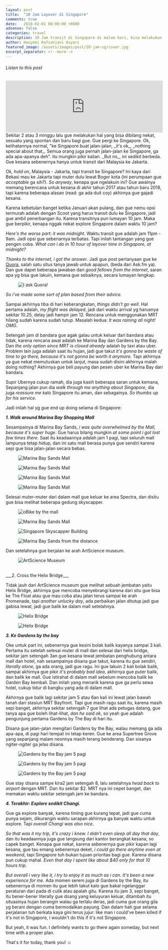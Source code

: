 ```yaml
---
layout: post
title:  "10 Jam Layover di Singapore"
comments: true
date:   2018-02-01 00:00:00 +0800
adsense: false
categories: travel
description: 10 Jam transit di Singapore di malam hari, bisa melakukan apa aja kah?
author: Hasyemi Rafsanjani Asyari
featured_image: /assets/images/post/10-jam-sg/cover.jpg
excerpt_separator: <!--more-->
---
```


<h6>Listen to this post</h6>
<iframe width="100%" height="166" scrolling="no" frameborder="no" allow="autoplay" src="https://w.soundcloud.com/player/?url=https%3A//api.soundcloud.com/tracks/392885169&amp;color=%231c1816&amp;auto_play=false&amp;hide_related=false&amp;show_comments=true&amp;show_user=true&amp;show_reposts=false&amp;show_teaser=true"></iframe><br/>
Sekitar 2 atau 3 minggu lalu gue melakukan hal yang bisa dibilang nekat, sesuatu yang spontan dan baru bagi gue. Gue pergi ke Singapore. Ok, kelihatannya normal, "ke Singapore buat jalan-jalan, _it's ok_, _nothing special about that_. Semua orang juga pernah jalan-jalan ke Singapore, ga ada apa-apanya deh". itu mungkin pikir kalian. _But no_, ini sedikit berbeda. Gue kesana sebenernya hanya untuk transit dari Malaysia ke Jakarta.

_Ok, hold on_, Malaysia - Jakarta, tapi transit ke Singapore? Ini kaya dari Bekasi mau ke Jakarta tapi muter dulu lewat Bogor kota (ini perumpaan gue _acceptable_ ga sih?). _So anyway_, kenapa gue ngelakuin ini? Gue awalnya memang berencana untuk kesana di akhir tahun 2017 atau tahun baru 2018, tapi karena beberapa alasan (read: ga ada duit coy) akhirnya gue gajadi kesana. 

Karena kebetulan banget ketika Januari akan pulang, dan gue nemu opsi termurah adalah dengan Scoot yang harus transit dulu ke Singapore, jadi gue ambil penerbangan itu. Karena transitnya pun lumayan 10 jam. Maka gue berpikir, kenapa nggak nekat explore Singapore dalam waktu 10 jam?

_Here's the worse part: it was midnight_. Waktu transit gue adalah jam 11pm - 9am. Jadi opsi gue sebenarnya terbatas. Tapi inilah tantangan yang gue pengen coba. _What can i do in 10 hour of layover time in Singapore, at midnight?_

_Thanks to the internet, i got the answer_. Jadi gue post pertanyaan gue ke <a target="_blank" href="https://www.quora.com/Ill-have-a-transit-in-Singapore-and-I-have-about-12-hrs-layover-What-can-I-do-to-kill-time-for-8-10-hours-while-Im-there-and-given-that-its-midnight-time-23pm-to-9am">Quora</a>, salah satu situs tanya jawab untuk apapun, (beda dari Ask.fm ya). Dan gue dapet beberapa jawaban dari _good fellows from the internet_, saran apa yg bisa 
gue lakuin, kemana gue sebaiknya, secara lumayan lengkap.

<div class="photoset-grid grid">
	<div class="grid--item grid--twelve">
		<figure>
		  <img src="/assets/images/post/10-jam-sg/quora.png" alt="I ask Quora!" title="I ask Quora!" />		   
		</figure>		
	</div>		
</div>

_So i've made some sort of plan based from their advice._

Sampai akhirnya tiba di hari keberangkatan, _things didn't go well_. Hal pertama adalah, _my flight was delayed_, jadi dari waktu arrival yg harusnya sekitar 10.25, delay jadi hampir jam 12. Rencana untuk menggunakan MRT hilang sudah karena sudah tutup. Masalah kedua: _It was raining all night! OMG_.

Setengah jam di bandara gue agak galau untuk keluar dari bandara atau tidak, karena rencana awal adalah ke Marina Bay dan Gardens by the Bay. Dan _the only option since MRT is closed already_ adalah by taxi atau uber. Problem lain juga adalah saat itu hujan, jadi gue takut _it's gonna be waste of time to go there, because it's not gonna be worth it anymore_. Tapi akhirnya ya gue nekat memutuskan untuk lanjut, masa sudah disini akhirnya malah doing nothing? Akhirnya gue beli payung dan pesen uber ke Marina Bay dari bandara.

Supir Ubernya cukup ramah, dia juga kasih beberapa saran untuk kemana, Sepanjang jalan pun dia _walk through me anything about Singapore_, dia juga _reassure me_ kalo Singapore itu aman, dan sebagainya. _So thumbs up for his service_.

Jadi inilah hal yg gue end up doing selama di Singapore:

___1. Walk around Marina Bay Shopping Mall___

Sesampainya di Marina Bay Sands, _i was quite overwhelmed by the Mall, because it's super huge_. Gue harus bilang mungkin _at some point i got lost few times there_. Saat itu keadaannya adalah jam 1 pagi, tapi seluruh mall lampunya tetap hidup, dan ini satu mall berasa punya gue sendiri karena sepi gue bisa jalan-jalan secara bebas.

<div class="photoset-grid grid">
	<div class="grid--item grid--six">
		<figure>
		  <img src="/assets/images/post/10-jam-sg/1.jpg" alt="Marina Bay Sands Mall" title="Marina Bay Sands Mall" />		   
		</figure>		
	</div>	
	<div class="grid--item grid--six">
		<figure>
		  <img src="/assets/images/post/10-jam-sg/2.jpg" alt="Marina Bay Sands Mall" title="Marina Bay Sands Mall" />	
		</figure>		
	</div>
    <div class="grid--item grid--six">
		<figure>
		  <img src="/assets/images/post/10-jam-sg/3.jpg" alt="Marina Bay Sands Mall" title="Marina Bay Sands Mall" />		   
		</figure>		
	</div>	
	<div class="grid--item grid--six">
		<figure>
		  <img src="/assets/images/post/10-jam-sg/4.jpg" alt="Marina Bay Sands Mall" title="Marina Bay Sands Mall" />	
		</figure>		
	</div>		
</div>

Selesai muter-muter dari dalam mall gue keluar ke area Spectra, dan disitu gue bisa melihat beberapa gedung skyscapper.

<div class="photoset-grid grid">
	<div class="grid--item grid--six">
		<figure>
		  <img src="/assets/images/post/10-jam-sg/5.jpg" alt="oBike by the mall" title="oBike by the mall" />	
		</figure>		
	</div>	
	<div class="grid--item grid--six">
		<figure>
		  <img src="/assets/images/post/10-jam-sg/6.jpg" alt="Marina Bay Sands Mall" title="Marina Bay Sands Mall" />	
		</figure>		
	</div>
    <div class="grid--item grid--twelve">
		<figure>
		  <img src="/assets/images/post/10-jam-sg/7.jpg" alt="Singapore Skyscapper Building" title="Singapore Skyscapper Building" />	
		</figure>		
	</div>
    <div class="grid--item grid--twelve">
		<figure>
		  <img src="/assets/images/post/10-jam-sg/8.jpg" alt="Marina Bay Sands from the distance" title="Marina Bay Sands from the distance" />	
		</figure>		
	</div>		
</div>

Dan setelahnya gue berjalan ke arah ArtScience museum.

<div class="photoset-grid grid">
	<div class="grid--item grid--twelve">
		<figure>
		  <img src="/assets/images/post/10-jam-sg/9.jpg" alt="ArtScience Museum" title="ArtScience Museum" />	
		</figure>		
	</div>		
</div>

<br/>
___2. Cross the Helix Bridge___

Tidak jauh dari ArtScience museum gue melihat sebuah jembatan yaitu Helix Bridge, akhirnya gue mencoba menyebrangi karena dari situ gue bisa ke The Float atau gue mau coba atau jalan terus sampai ke arah Promenade, tapi _another unlucky day_, ada perbaikan jalan ditutup jadi gue gabisa lewat, jadi gue balik ke dalam mall setelahnya.

<div class="photoset-grid grid">
	<div class="grid--item grid--twelve">
		<figure>
		  <img src="/assets/images/post/10-jam-sg/10.jpg" alt="Helix Bridge" title="Helix Bridge" />	
		</figure>		
	</div>
    <div class="grid--item grid--twelve">
		<figure>
		  <img src="/assets/images/post/10-jam-sg/11.jpg" alt="Helix Bridge" title="Helix Bridge" />	
		</figure>		
	</div>		
</div>

___3. Ke Gardens by the bay___

Oke untuk part ini, sebenernya gue kesini bolak balik kayanya sampai 3 kali. Pertama itu setelah selesai muter di mall dan selesai dari helix bridge, sekitar jam setengah 3an gue kesana lewat jembatan penghubung antara mall dan hotel, nah sesampainya disana gue takut, karena itu gue sendiri, _literally alone_, ga ada orang, jadi gue ragu. Ini gue lakuin 2 kali bolak balik, sampai akhirnya gue pikir _it's probably bad idea_, akhirnya gue puter balik, dan balik ke mall. Gue istirahat di dalam mall sebelum mencoba balik ke Garden Bay kembali. Dan inilah yang menarik karena gue ga perlu sewa hotel, cukup tidur di bangku yang ada di dalam mall.

Akhirnya gue balik lagi sekitar jam 5 atau 6an kali ini lewat jalan bawah tanah dari stasiun MRT Bayfront. Tapi gue masih ragu saat itu, karena masih sepi banget, akhirnya sekitar setengah 7 gue lihat ada petugas datang, gue tanya apa gue boleh lihat-lihat, _dan he said ok_, so yeah gue adalah pengunjung pertama Gardens by The Bay di hari itu.

Disana gue jalan-jalan mengitari Gardens by the Bay, walau memang ga ada apa-apa, di pagi hari tempat ini tetap keren. Gue ke area Supertree Grove yang sepanjang malam neonnya masih terang benderang. Dan sisanya ngiter-ngiter ga jelas disana.

<div class="photoset-grid grid">
	<div class="grid--item grid--twelve">
		<figure>
		  <img src="/assets/images/post/10-jam-sg/12.jpg" alt="Gardens by the Bay jam 5 pagi" title="Gardens by the Bay jam 5 pagi" />	
		</figure>		
	</div>
    <div class="grid--item grid--six">
		<figure>
		  <img src="/assets/images/post/10-jam-sg/13.jpg" alt="Gardens by the Bay jam 5 pagi" title="Gardens by the Bay jam 5 pagi" />	
		</figure>		
	</div>		
    <div class="grid--item grid--six">
		<figure>
		  <img src="/assets/images/post/10-jam-sg/14.jpg" alt="Gardens by the Bay jam 5 pagi" title="Gardens by the Bay jam 5 pagi" />	
		</figure>		
	</div>		
</div>

Gue stay disana sampe kira2 jam setengah 8, lalu setelahnya _head back to airport_ dengan MRT. Dan itu sekitar $2. MRT nya ini cepet banget, dan memakan waktu sekitar setengah jam ke bandara. 

___4. Terakhir: Explore sedikit Changi.___

Gue ga explore banyak, karena timing gue kurang tepat, jadi gue cuma punya sejam, dikurangin waktu sarapan akhirnya ga banyak waktu untuk explore. Tapi _overall Changi was also nice_.

_So that was it my trip, it's crazy i knew. I didn't even sleep all day that day_, dan itu keadaannya juga gue langsung dari kantor berangkat kesana, so capek banget. Kenapa gue nekat, karena sebenernya gue pikir kapan lagi kesana, gue tau emang sebenernya deket, _i could go there anytime even at weekend_, tapi Singapore tuh bukan tujuan prioritas bagi gue. Karena disana pun cukup mahal. _Even that day I spent like about $40 only for that 10 hours trip_.

_But overall i very like it, i try to enjoy it as much as i can_. _It's been a new experience for me_. Ada momen serem juga di Gardens by the Bay, itu sebenernya di momen itu gue lebih takut kalo gue bakal ngelanggar peraturan dari pada di culik atau apalah gitu. Karena itu jam 3, sepi banget, itu bener-bener literally gue doang yang keluyuran keluar, ditambah itu situasinya hujan berangin walau ga terlalu deras, jadi cuma gue orang gila yg berani dengan cuma bermodalkan payung. Dan dalam hati gue selama perjalanan tuh berkata kaya gini terus jujur: like man i could've been killed if it's not in Singapore, i wouldn't do this if it's not Singapore.

But yeah, it was fun. I definitely wants to go there again someday, but next time with a proper plan. 

That's it for today, thank you! ☺️ 